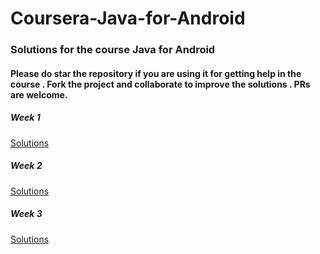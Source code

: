 # Coursera-Java-for-Android
### Solutions for the course Java for Android
#### Please do star the repository if you are using it for getting help in the course . Fork the project and collaborate to improve the solutions . PRs are welcome.

##### Week 1
[Solutions](https://github.com/TheAlgo/Coursera-Java-for-Android/tree/master/Week%201)

##### Week 2
[Solutions](https://github.com/TheAlgo/Coursera-Java-for-Android/tree/master/Week%202)

##### Week 3
[Solutions](https://github.com/TheAlgo/Coursera-Java-for-Android/tree/master/Week%203)
